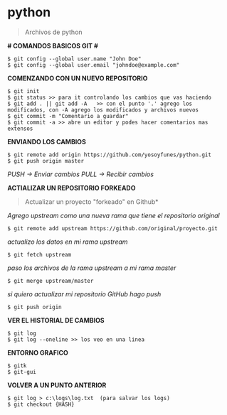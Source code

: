 python
======

> Archivos de python


**# COMANDOS BASICOS GIT #**

    $ git config --global user.name "John Doe"
    $ git config --global user.email "johndoe@example.com"

**COMENZANDO CON UN NUEVO REPOSITORIO**

    $ git init
    $ git status >> para it controlando los cambios que vas haciendo
    $ git add . || git add -A   >> con el punto '.' agrego los modificados, con -A agrego los modificados y archivos nuevos
    $ git commit -m "Comentario a guardar"
    $ git commit -a >> abre un editor y podes hacer comentarios mas extensos

**ENVIANDO LOS CAMBIOS**

    $ git remote add origin https://github.com/yosoyfunes/python.git
    $ git push origin master

*PUSH -> Enviar cambios*
*PULL -> Recibir cambios*

**ACTIALIZAR UN REPOSITORIO FORKEADO**

> Actualizar un proyecto "forkeado" en Github*

*Agrego upstream como una nueva rama que tiene el repositorio original*

    $ git remote add upstream https://github.com/original/proyecto.git

*actualizo los datos en mi rama upstream*

    $ git fetch upstream

*paso los archivos de la rama upstream a mi rama master*

    $ git merge upstream/master

*si quiero actualizar mi repositorio GitHub hago push*

    $ git push origin


**VER EL HISTORIAL DE CAMBIOS**

    $ git log
    $ git log --oneline >> los veo en una linea

**ENTORNO GRAFICO**

    $ gitk
    $ git-gui

**VOLVER A UN PUNTO ANTERIOR**

    $ git log > c:\logs\log.txt  (para salvar los logs)
    $ git checkout {HASH}

